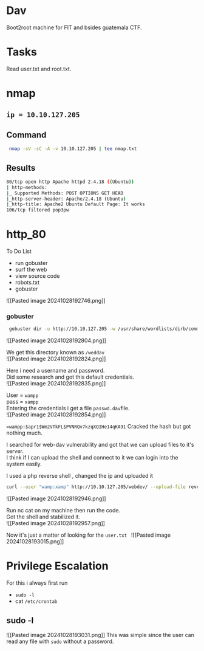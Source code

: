 # Dav

Boot2root machine for FIT and bsides guatemala CTF.  

# Tasks

Read user.txt and root.txt.  

# nmap

## `ip = 10.10.127.205`

## Command 
```sh
 nmap -sV -sC -A -v 10.10.127.205 | tee nmap.txt
```

## Results
```sh
80/tcp open http Apache httpd 2.4.18 ((Ubuntu))
| http-methods:
|_ Supported Methods: POST OPTIONS GET HEAD
|_http-server-header: Apache/2.4.18 (Ubuntu)
|_http-title: Apache2 Ubuntu Default Page: It works
106/tcp filtered pop3pw
```

# http_80

To Do List  

- run gobuster  
- surf the web  
- view source code  
- robots.txt  
- gobuster  

![[Pasted image 20241028192746.png]]

### gobuster
```sh
 gobuster dir -u http://10.10.127.205 -w /usr/share/wordlists/dirb/common.txt
 ```

![[Pasted image 20241028192804.png]]

We get this directory known as `/weddav`  
![[Pasted image 20241028192824.png]]

Here i need a username and password.  
Did some research and got this default credentials.  
![[Pasted image 20241028192835.png]]

User = `wampp`  
pass = `xampp`  
Entering the credentials i get a file `passwd.dav`file.  
![[Pasted image 20241028192854.png]]

`=wampp:$apr1$Wm2VTkFL$PVNRQv7kzqXQIHe14qKA91`
Cracked the hash but got nothing much.  

I searched for web-dav vulnerability and got that we can upload files to it's server.  
I think if I can upload the shell and connect to it we can login into the system easily.  

I used a php reverse shell , changed the ip and uploaded it  
```sh
curl --user "wamp:xamp" http://10.10.127.205/webdev/ --upload-file reverseshell.php -v
```
![[Pasted image 20241028192946.png]]

Run nc cat on my machine then run the code.  
Got the shell and stabilized it.  
![[Pasted image 20241028192957.png]]

Now it's just a matter of looking for the `user.txt ` 
![[Pasted image 20241028193015.png]]

# Privilege Escalation
For this i always first run  
- `sudo -l`
- cat `/etc/crontab`

## sudo -l
![[Pasted image 20241028193031.png]]
This was simple since the user can read any file with `sudo` without a password.  